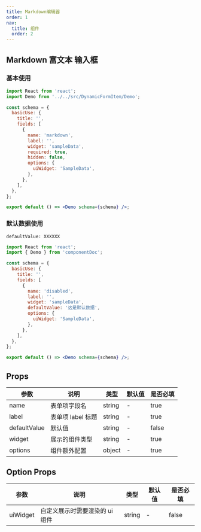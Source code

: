 ```yaml
---
title: Markdown编辑器
order: 1
nav:
  title: 组件
  order: 2
---
```


## Markdown 富文本 输入框

### 基本使用

```jsx
import React from 'react';
import Demo from '../../src/DynamicFormItem/Demo';

const schema = {
  basicUse: {
    title: '',
    fields: [
      {
        name: 'markdown',
        label: '',
        widget: 'sampleData',
        required: true,
        hidden: false,
        options: {
          uiWidget: 'SampleData',
        },
      },
    ],
  },
};

export default () => <Demo schema={schema} />;
```

### 默认数据使用

`defaultValue: XXXXXX`

```jsx
import React from 'react';
import { Demo } from 'componentDoc';

const schema = {
  basicUse: {
    title: '',
    fields: [
      {
        name: 'disabled',
        label: '',
        widget: 'sampleData',
        defaultValue: '这是默认数据',
        options: {
          uiWidget: 'SampleData',
        },
      },
    ],
  },
};

export default () => <Demo schema={schema} />;
```

## Props

| 参数         | 说明              | 类型   | 默认值 | 是否必填 |
| ------------ | ----------------- | ------ | ------ | -------- |
| name         | 表单项字段名      | string | -      | true     |
| label        | 表单项 label 标题 | string | -      | true     |
| defaultValue | 默认值            | string | -      | false    |
| widget       | 展示的组件类型    | string | -      | true     |
| options      | 组件额外配置      | object | -      | true     |

## Option Props

| 参数     | 说明                           | 类型   | 默认值 | 是否必填 |
| -------- | ------------------------------ | ------ | ------ | -------- |
| uiWidget | 自定义展示时需要渲染的 ui 组件 | string | -      | false    |

